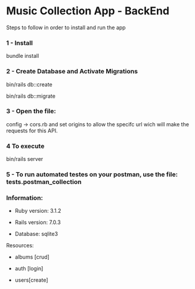 # Music Collection App - BackEnd

Steps to follow in order to install and run the app


### 1 - Install

bundle install



### 2 - Create Database and Activate Migrations

bin/rails db::create

bin/rails db::migrate



### 3 - Open the file: 

config -> cors.rb and set origins to allow the specifc url wich will make the requests for this API.



### 4 To execute

bin/rails server



### 5 - To run automated testes on your postman, use the file: tests.postman_collection



### Information:

* Ruby version: 3.1.2

* Rails version: 7.0.3

* Database: sqlite3



Resources:

* albums [crud]

* auth [login]

* users[create]
